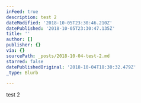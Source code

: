 ```yaml
---
inFeed: true
description: test 2
dateModified: '2018-10-05T23:30:46.210Z'
datePublished: '2018-10-05T23:30:47.135Z'
title: ''
author: []
publisher: {}
via: {}
sourcePath: _posts/2018-10-04-test-2.md
starred: false
datePublishedOriginal: '2018-10-04T18:30:32.479Z'
_type: Blurb

---
```

test 2
